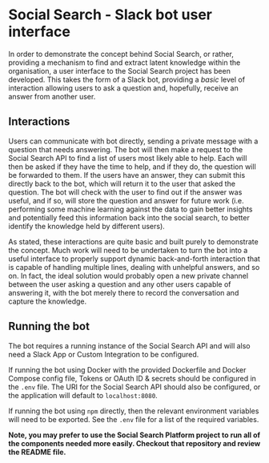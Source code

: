 # Social Search - Slack bot user interface
In order to demonstrate the concept behind Social Search, or rather, providing a mechanism to find and extract latent knowledge within the organisation, a user interface to the Social Search project has been developed. This takes the form of a Slack bot, providing a _basic_ level of interaction allowing users to ask a question and, hopefully, receive an answer from another user.

## Interactions
Users can communicate with bot directly, sending a private message with a question that needs answering. The bot will then make a request to the Social Search API to find a list of users most likely able to help. Each will then be asked if they have the time to help, and if they do, the question will be forwarded to them. If the users have an answer, they can submit this directly back to the bot, which will return it to the user that asked the question. The bot will check with the user to find out if the answer was useful, and if so, will store the question and answer for future work (i.e. performing some machine learning against the data to gain better insights and potentially feed this information back into the social search, to better identify the knowledge held by different users).

As stated, these interactions are quite basic and built purely to demonstrate the concept. Much work will need to be undertaken to turn the bot into a useful interface to properly support dynamic back-and-forth interaction that is capable of handling multiple lines, dealing with unhelpful answers, and so on. In fact, the ideal solution would probably open a new private channel between the user asking a question and any other users capable of answering it, with the bot merely there to record the conversation and capture the knowledge.

## Running the bot
The bot requires a running instance of the Social Search API and will also need a Slack App or Custom Integration to be configured.

If running the bot using Docker with the provided Dockerfile and Docker Compose config file, Tokens or OAuth ID & secrets should be configured in the `.env` file. The URI for the Social Search API should also be configured, or the application will default to `localhost:8080`.

If running the bot using `npm` directly, then the relevant environment variables will need to be exported. See the `.env` file for a list of the required variables.

**Note, you may prefer to use the Social Search Platform project to run all of the components needed more easily. Checkout that repository and review the README file.**
